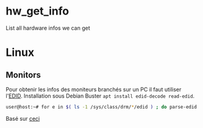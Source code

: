 # hw_get_info
List all hardware infos we can get 

# Linux
## Monitors
Pour obtenir les infos des moniteurs branchés sur un PC il faut utiliser l'[EDID](https://en.wikipedia.org/wiki/Extended_Display_Identification_Data).
Installation sous Debian Buster ```apt install edid-decode read-edid```.
```sh
user@host:~# for e in $( ls -1 /sys/class/drm/*/edid ) ; do parse-edid < $e ; done
```
Basé sur [ceci](https://unix.stackexchange.com/questions/114359/how-to-get-edid-for-a-single-monitor/523736#523736)
